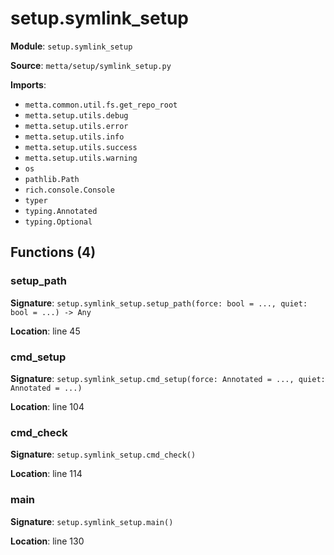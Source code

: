 # setup.symlink_setup

**Module**: `setup.symlink_setup`

**Source**: `metta/setup/symlink_setup.py`

**Imports**:
- `metta.common.util.fs.get_repo_root`
- `metta.setup.utils.debug`
- `metta.setup.utils.error`
- `metta.setup.utils.info`
- `metta.setup.utils.success`
- `metta.setup.utils.warning`
- `os`
- `pathlib.Path`
- `rich.console.Console`
- `typer`
- `typing.Annotated`
- `typing.Optional`

## Functions (4)

### setup_path

**Signature**: `setup.symlink_setup.setup_path(force: bool = ..., quiet: bool = ...) -> Any`

**Location**: line 45

### cmd_setup

**Signature**: `setup.symlink_setup.cmd_setup(force: Annotated = ..., quiet: Annotated = ...)`

**Location**: line 104

### cmd_check

**Signature**: `setup.symlink_setup.cmd_check()`

**Location**: line 114

### main

**Signature**: `setup.symlink_setup.main()`

**Location**: line 130

